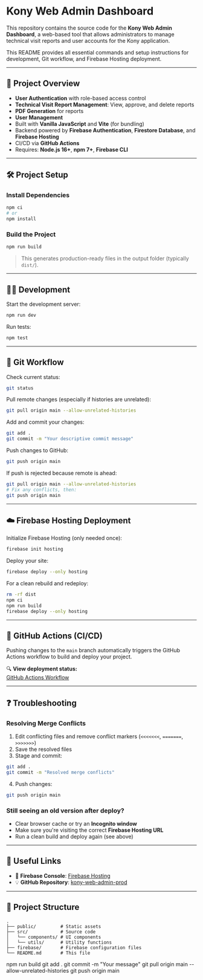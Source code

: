 # Kony Web Admin Dashboard

This repository contains the source code for the **Kony Web Admin Dashboard**, a web-based tool that allows administrators to manage technical visit reports and user accounts for the Kony application.

This README provides all essential commands and setup instructions for development, Git workflow, and Firebase Hosting deployment.

---

## 🚀 Project Overview

- **User Authentication** with role-based access control
- **Technical Visit Report Management**: View, approve, and delete reports
- **PDF Generation** for reports
- **User Management**
- Built with **Vanilla JavaScript** and **Vite** (for bundling)
- Backend powered by **Firebase Authentication**, **Firestore Database**, and **Firebase Hosting**
- CI/CD via **GitHub Actions**
- Requires: **Node.js 16+**, **npm 7+**, **Firebase CLI**

---

## 🛠️ Project Setup

### Install Dependencies

```bash
npm ci
# or
npm install
```

### Build the Project

```bash
npm run build
```

> This generates production-ready files in the output folder (typically `dist/`).

---

## 🧑‍💻 Development

Start the development server:

```bash
npm run dev
```

Run tests:

```bash
npm test
```

---

## 🌲 Git Workflow

Check current status:

```bash
git status
```

Pull remote changes (especially if histories are unrelated):

```bash
git pull origin main --allow-unrelated-histories
```

Add and commit your changes:

```bash
git add .
git commit -m "Your descriptive commit message"
```

Push changes to GitHub:

```bash
git push origin main
```

If push is rejected because remote is ahead:

```bash
git pull origin main --allow-unrelated-histories
# Fix any conflicts, then:
git push origin main
```

---

## ☁️ Firebase Hosting Deployment

Initialize Firebase Hosting (only needed once):

```bash
firebase init hosting
```

Deploy your site:

```bash
firebase deploy --only hosting
```

For a clean rebuild and redeploy:

```bash
rm -rf dist
npm ci
npm run build
firebase deploy --only hosting
```

---

## 🔄 GitHub Actions (CI/CD)

Pushing changes to the `main` branch automatically triggers the GitHub Actions workflow to build and deploy your project.

🔍 **View deployment status:**  
[GitHub Actions Workflow](https://github.com/Skanderba8/kony-web-admin-prod/actions)

---

## ❓ Troubleshooting

### Resolving Merge Conflicts

1. Edit conflicting files and remove conflict markers (`<<<<<<<`, `=======`, `>>>>>>>`)
2. Save the resolved files
3. Stage and commit:

```bash
git add .
git commit -m "Resolved merge conflicts"
```

4. Push changes:

```bash
git push origin main
```

### Still seeing an old version after deploy?

- Clear browser cache or try an **Incognito window**
- Make sure you're visiting the correct **Firebase Hosting URL**
- Run a clean build and deploy again (see above)

---

## 📎 Useful Links

- 🔧 **Firebase Console**: [Firebase Hosting](https://console.firebase.google.com/project/kony-25092/hosting/sites)
- 💡 **GitHub Repository**: [kony-web-admin-prod](https://github.com/Skanderba8/kony-web-admin-prod)

---

## 📁 Project Structure

```
.
├── public/         # Static assets
├── src/            # Source code
│   └── components/ # UI components
│   └── utils/      # Utility functions
├── firebase/       # Firebase configuration files
└── README.md       # This file
```

npm run build
git add .
git commit -m "Your message"
git pull origin main --allow-unrelated-histories
git push origin main
